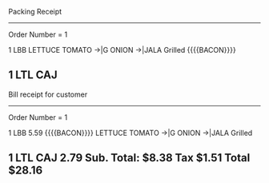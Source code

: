 
Packing Receipt

-------------------------------------
Order Number = 1

1 LBB
    LETTUCE
    TOMATO
    ->|G ONION
    ->|JALA Grilled
    {{{{BACON}}}}

1 LTL CAJ
-------------------------------------

Bill receipt for customer

-------------------------------------

Order Number = 1

1 LBB        		 5.59
    {{{{BACON}}}}
    LETTUCE
    TOMATO
    ->|G ONION
    ->|JALA Grilled

1 LTL CAJ    		 2.79
  Sub. Total:		$8.38
  Tax		$1.51
  Total		$28.16
-------------------------------------
